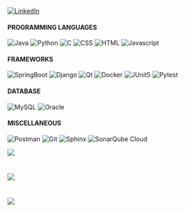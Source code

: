 
<!--
**frknvarol/frknvarol** is a ✨ _special_ ✨ repository because its `README.md` (this file) appears on your GitHub profile.

Here are some ideas to get you started:

- 🔭 I’m currently working on ...
- 🌱 I’m currently learning ...
- 👯 I’m looking to collaborate on ...
- 🤔 I’m looking for help with ...
- 💬 Ask me about ...
- 📫 How to reach me: ...
- 😄 Pronouns: ...
- ⚡ Fun fact: ...
-->
[![LinkedIn](https://img.shields.io/badge/LinkedIn-0077B5?style=for-the-badge&logo=linkedin&logoColor=white)](https://linkedin.com/in/frknvarol) 

#### PROGRAMMING LANGUAGES
![Java](https://img.shields.io/badge/java-%23ED8B00.svg?style=for-the-badge&logo=openjdk&logoColor=white) 
![Python](https://img.shields.io/badge/Python-FFD43B?style=for-the-badge&logo=python&logoColor=blue) 
![C](https://img.shields.io/badge/C-00599C?style=for-the-badge&logo=c&logoColor=white)
![CSS](https://img.shields.io/badge/CSS-639?style=for-the-badge&logo=css&logoColor=fff)
![HTML](https://img.shields.io/badge/HTML-%23E34F26.svg?style=for-the-badge&logo=html5&logoColor=white)
![Javascript](https://img.shields.io/badge/JavaScript-323330?style=for-the-badge&logo=javascript&logoColor=F7DF1E) 

#### FRAMEWORKS
![SpringBoot](https://img.shields.io/badge/Spring%20Boot-6DB33F?style=for-the-badge&logo=springboot&logoColor=white) 
![Django](https://img.shields.io/badge/Django-092E20?style=for-the-badge&logo=django&logoColor=green) 
![Qt](https://img.shields.io/badge/Qt-%23217346.svg?style=for-the-badge&logo=Qt&logoColor=white)
![Docker](https://img.shields.io/badge/Docker-2496ED?style=for-the-badge&logo=docker&logoColor=fff)
![JUnit5](https://img.shields.io/badge/JUnit5-C21325?style=for-the-badge&logo=junit5&logoColor=fff)
![Pytest](https://img.shields.io/badge/Pytest-fff?style=for-the-badge&logo=pytest&logoColor=000)

#### DATABASE
![MySQL](https://img.shields.io/badge/MySQL-4479A1?style=for-the-badge&logo=mysql&logoColor=fff)
![Oracle](https://img.shields.io/badge/Oracle-F80000?style=for-the-badge&logo=oracle&logoColor=black) 

#### MISCELLANEOUS
![Postman](https://img.shields.io/badge/Postman-FF6C37?style=for-the-badge&logo=Postman&logoColor=white) 
![Git](https://img.shields.io/badge/Git-F05032?style=for-the-badge&logo=git&logoColor=white) 
![Sphinx](https://img.shields.io/badge/Sphinx-000?style=for-the-badge&logo=sphinx&logoColor=fff)
![SonarQube Cloud](https://img.shields.io/badge/SonarQube%20Cloud-126ED3?style=for-the-badge&logo=sonarqubecloud&logoColor=fff)

![](https://github-readme-stats.vercel.app/api?username=frknvarol&theme=dark&hide_border=false&include_all_commits=true&count_private=true)
#
![](https://github-readme-stats.vercel.app/api/top-langs/?username=frknvarol&theme=dark&hide_border=false&include_all_commits=true&count_private=true&layout=donut)
#
![](https://github-readme-streak-stats.herokuapp.com/?user=frknvarol&theme=dark&hide_border=false)



<!--[![](https://visitcount.itsvg.in/api?id=frknvarol&icon=0&color=0)](https://visitcount.itsvg.in)-->

	
